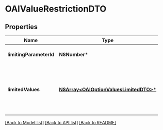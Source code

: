 # OAIValueRestrictionDTO

## Properties
Name | Type | Description | Notes
------------ | ------------- | ------------- | -------------
**limitingParameterId** | **NSNumber*** | Идентификатор ограничивающей характеристики. | 
**limitedValues** | [**NSArray&lt;OAIOptionValuesLimitedDTO&gt;***](OAIOptionValuesLimitedDTO.md) | Значения ограничивающей характеристики и соответствующие допустимые значения текущей характеристики. | 

[[Back to Model list]](../README.md#documentation-for-models) [[Back to API list]](../README.md#documentation-for-api-endpoints) [[Back to README]](../README.md)


